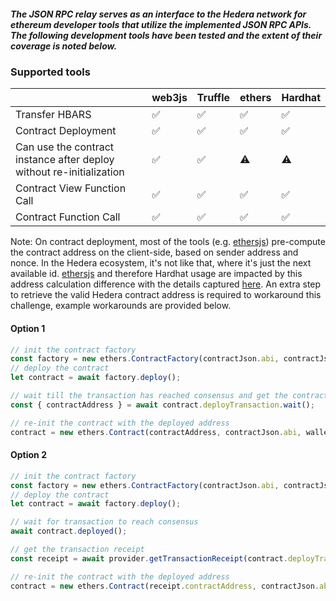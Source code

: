 ##### The JSON RPC relay serves as an interface to the Hedera network for ethereum developer tools that utilize the implemented JSON RPC APIs. The following development tools have been tested and the extent of their coverage is noted below.

### Supported tools
|                                                                      | web3js | Truffle | ethers | Hardhat |
|----------------------------------------------------------------------|--------|---------|--------|---------|
| Transfer HBARS                                                       |    ✅   |    ✅    |    ✅   |    ✅    |
| Contract Deployment                                                  |    ✅   |    ✅    |    ✅   |    ✅    |
| Can use the contract instance after deploy without re-initialization |    ✅   |    ✅    |    ⚠️   |    ⚠️    |
| Contract View Function Call                                          |    ✅   |    ✅    |    ✅   |    ✅    |
| Contract Function Call                                               |    ✅   |    ✅    |    ✅   |    ✅    |

Note:
On contract deployment, most of the tools (e.g. [ethersjs](https://docs.ethers.io/v5/api/utils/address/#utils--contract-addresses)) pre-compute the contract address on the client-side, based
on sender address and nonce. In the Hedera ecosystem, it's not like that, where it's just the next available id.
[ethersjs](https://docs.ethers.io/v5/) and therefore Hardhat usage are impacted by this address calculation difference with the details captured [here](https://github.com/ethers-io/ethers.js/discussions/3141).
An extra step to retrieve the valid Hedera contract address is required to workaround this challenge, example workarounds are provided below.

#### Option 1
```typescript
// init the contract factory
const factory = new ethers.ContractFactory(contractJson.abi, contractJson.bytecode, wallet);
// deploy the contract
let contract = await factory.deploy();

// wait till the transaction has reached consensus and get the contract address from the receipt
const { contractAddress } = await contract.deployTransaction.wait();

// re-init the contract with the deployed address
contract = new ethers.Contract(contractAddress, contractJson.abi, wallet);
```

#### Option 2
```typescript
// init the contract factory
const factory = new ethers.ContractFactory(contractJson.abi, contractJson.bytecode, wallet);
// deploy the contract
let contract = await factory.deploy();

// wait for transaction to reach consensus
await contract.deployed();

// get the transaction receipt
const receipt = await provider.getTransactionReceipt(contract.deployTransaction.hash);

// re-init the contract with the deployed address
contract = new ethers.Contract(receipt.contractAddress, contractJson.abi, wallet);
```
